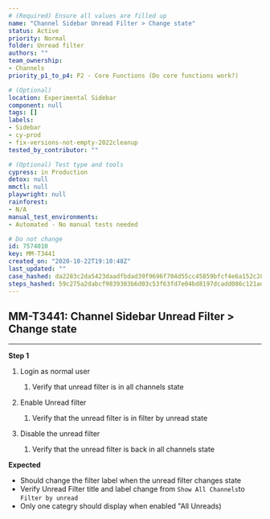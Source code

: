```yaml
---
# (Required) Ensure all values are filled up
name: "Channel Sidebar Unread Filter > Change state"
status: Active
priority: Normal
folder: Unread filter
authors: ""
team_ownership: 
- Channels
priority_p1_to_p4: P2 - Core Functions (Do core functions work?)

# (Optional)
location: Experimental Sidebar
component: null
tags: []
labels: 
- Sidebar
- cy-prod
- fix-versions-not-empty-2022cleanup
tested_by_contributor: ""

# (Optional) Test type and tools
cypress: in Production
detox: null
mmctl: null
playwright: null
rainforest: 
- N/A
manual_test_environments: 
- Automated - No manual tests needed

# Do not change
id: 7574010
key: MM-T3441
created_on: "2020-10-22T19:10:48Z"
last_updated: ""
case_hashed: da2283c2da5423daadfbdad39f9696f704d55cc45859bfcf4e6a152c28521be0565b56077e40ef8968b509e534fb0be0
steps_hashed: 59c275a2dabcf9839303b6d03c53f63fd7e04bd8197dcadd086c121addbe2837a3e457205986a5b0fda753e082f24122
---
```


<!-- (Auto-generated) Based on frontmatter's "key" and "name" -->

## MM-T3441: Channel Sidebar Unread Filter > Change state

---

**Step 1**

1. Login as normal user

   1. Verify that unread filter is in all channels state

2. Enable Unread filter

   1. Verify that the unread filter is in filter by unread state

3. Disable the unread filter

   1. Verify that the unread filter is back in all channels state

**Expected**

- Should change the filter label when the unread filter changes state
- Verify Unread Filter title and label change from `Show All Channels`to `Filter by unread`
- Only one categry should display when enabled "All Unreads)
